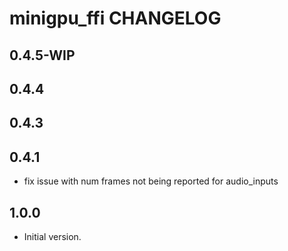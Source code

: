 # minigpu_ffi CHANGELOG

## 0.4.5-WIP

## 0.4.4

## 0.4.3

## 0.4.1

- fix issue with num frames not being reported for audio_inputs

## 1.0.0

- Initial version.
